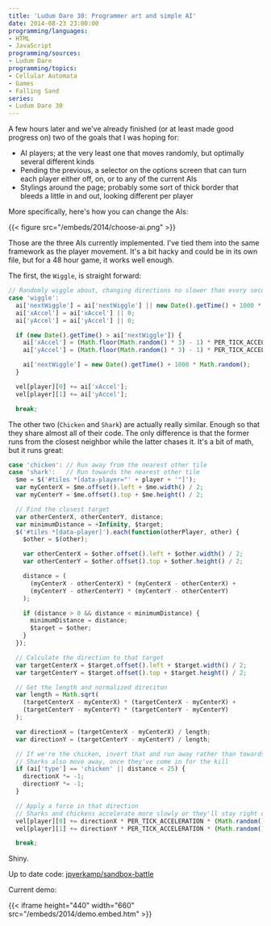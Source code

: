 ```yaml
---
title: 'Ludum Dare 30: Programmer art and simple AI'
date: 2014-08-23 23:00:00
programming/languages:
- HTML
- JavaScript
programming/sources:
- Ludum Dare
programming/topics:
- Cellular Automata
- Games
- Falling Sand
series:
- Ludum Dare 30
---
```

A few hours later and we've already finished (or at least made good progress on) two of the goals that I was hoping for:


* AI players; at the very least one that moves randomly, but optimally several different kinds
* Pending the previous, a selector on the options screen that can turn each player either off, on, or to any of the current AIs
* Stylings around the page; probably some sort of thick border that bleeds a little in and out, looking different per player


<!--more-->

More specifically, here's how you can change the AIs:

{{< figure src="/embeds/2014/choose-ai.png" >}}

Those are the three AIs currently implemented. I've tied them into the same framework as the player movement. It's a bit hacky and could be in its own file, but for a 48 hour game, it works well enough.

The first, the `Wiggle`, is straight forward:

```javascript
// Randomly wiggle about, changing directions no slower than every second
case 'wiggle':
  ai['nextWiggle'] = ai['nextWiggle'] || new Date().getTime() + 1000 * Math.random();
  ai['xAccel'] = ai['xAccel'] || 0;
  ai['yAccel'] = ai['yAccel'] || 0;

  if (new Date().getTime() > ai['nextWiggle']) {
    ai['xAccel'] = (Math.floor(Math.random() * 3) - 1) * PER_TICK_ACCELERATION;
    ai['yAccel'] = (Math.floor(Math.random() * 3) - 1) * PER_TICK_ACCELERATION;

    ai['nextWiggle'] = new Date().getTime() + 1000 * Math.random();
  }

  vel[player][0] += ai['xAccel'];
  vel[player][1] += ai['yAccel'];

  break;
```

The other two (`Chicken` and `Shark`) are actually really similar. Enough so that they share almost all of their code. The only difference is that the former runs from the closest neighbor while the latter chases it. It's a bit of math, but it runs great:

```javascript
case 'chicken': // Run away from the nearest other tile
case 'shark':   // Run towards the nearest other tile
  $me = $('#tiles *[data-player="' + player + '"]');
  var myCenterX = $me.offset().left + $me.width() / 2;
  var myCenterY = $me.offset().top + $me.height() / 2;

  // Find the closest target
  var otherCenterX, otherCenterY, distance;
  var minimumDistance = +Infinity, $target;
  $('#tiles *[data-player]').each(function(otherPlayer, other) {
    $other = $(other);

    var otherCenterX = $other.offset().left + $other.width() / 2;
    var otherCenterY = $other.offset().top + $other.height() / 2;

    distance = (
      (myCenterX - otherCenterX) * (myCenterX - otherCenterX) +
      (myCenterY - otherCenterY) * (myCenterY - otherCenterY)
    );

    if (distance > 0 && distance < minimumDistance) {
      minimumDistance = distance;
      $target = $other;
    }
  });

  // Calculate the direction to that target
  var targetCenterX = $target.offset().left + $target.width() / 2;
  var targetCenterY = $target.offset().top + $target.height() / 2;

  // Get the length and normalized direciton
  var length = Math.sqrt(
    (targetCenterX - myCenterX) * (targetCenterX - myCenterX) +
    (targetCenterY - myCenterY) * (targetCenterY - myCenterY)
  );

  var directionX = (targetCenterX - myCenterX) / length;
  var directionY = (targetCenterY - myCenterY) / length;

  // If we're the chicken, invert that and run away rather than towards
  // Sharks also move away, once they've come in for the kill
  if (ai['type'] == 'chicken' || distance < 25) {
    directionX *= -1;
    directionY *= -1;
  }

  // Apply a force in that direction
  // Sharks and chickens accelerate more slowly or they'll stay right on the player
  vel[player][0] += directionX * PER_TICK_ACCELERATION * (Math.random() / 2 + 0.5);
  vel[player][1] += directionY * PER_TICK_ACCELERATION * (Math.random() / 2 + 0.5);

  break;
```

Shiny.

Up to date code: <a href="https://github.com/jpverkamp/sandbox-battle">jpverkamp/sandbox-battle</a>

Current demo:

{{< iframe height="440" width="660" src="/embeds/2014/demo.embed.htm" >}}
